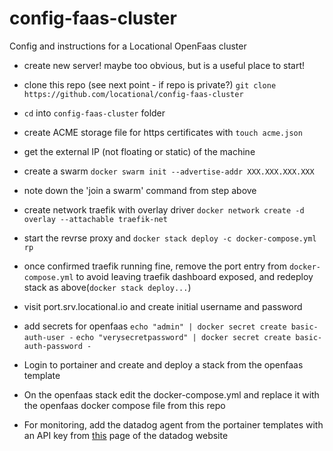 # config-faas-cluster
Config and instructions for a Locational OpenFaas cluster

- create new server! maybe too obvious, but is a useful place to start!

- clone this repo (see next point - if repo is private?)
`git clone https://github.com/locational/config-faas-cluster`

- `cd` into `config-faas-cluster` folder

- create ACME storage file for https certificates with 
  `touch acme.json`

- get the external IP (not floating or static) of the machine

- create a swarm
`docker swarm init --advertise-addr XXX.XXX.XXX.XXX`

- note down the 'join a swarm' command from step above
  
- create network traefik with overlay driver
`docker network create -d overlay --attachable traefik-net`


- start the revrse proxy and 
`docker stack deploy -c docker-compose.yml rp`

- once confirmed traefik running fine, remove the port entry from `docker-compose.yml` to avoid leaving traefik dashboard exposed, and redeploy stack as above(`docker stack deploy...`)

- visit port.srv.locational.io and create initial username and password

- add secrets for openfaas
`echo "admin" | docker secret create basic-auth-user -`
`echo "verysecretpassword" | docker secret create basic-auth-password -`

- Login to portainer and create and deploy a stack from the openfaas template

- On the openfaas stack edit the docker-compose.yml and replace it with the openfaas docker compose file from this repo
  
- For monitoring, add the datadog agent from the portainer templates with an API key from [this](https://app.datadoghq.com/account/settings#api) page of the datadog website
  
  
